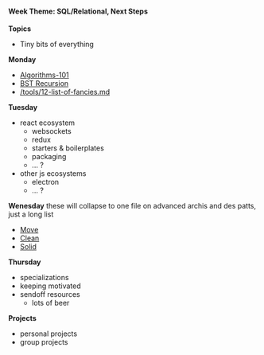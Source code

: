 <h4 class="weektheme">Week Theme: SQL/Relational, Next Steps</h4>
  
**Topics**  
  * Tiny bits of everything  
  
**Monday**  
  * [Algorithms-101](https://github.com/jankeLearning/content-md/blob/master/algorithms/03-algorithms-101.md)    
  * [BST Recursion](https://github.com/jankeLearning/content-md/blob/master/algorithms/03-BST-recursion.md)  
  * [/tools/12-list-of-fancies.md](https://github.com/jankeLearning/content-md/blob/master/tools/12-list-of-fancies.md) 

**Tuesday**  
  * react ecosystem  
    * websockets  
    * redux  
    * starters & boilerplates  
    * packaging  
    * ... ? 
  * other js ecosystems  
    * electron  
    * ... ?

**Wenesday**   these will collapse to one file on advanced archis and des patts, just a long list
  * [Move](https://github.com/jankeLearning/content-md/blob/master/app-design/11-MOVE.md)  
  * [Clean](https://github.com/jankeLearning/content-md/blob/master/app-design/11-CLEAN.md)
  * [Solid](https://github.com/jankeLearning/content-md/blob/master/app-design/11-SOLID.md)

**Thursday**   
  * specializations  
  * keeping motivated 
  * sendoff resources  
    * lots of beer  
  


**Projects**  
  * personal projects
  * group projects



 